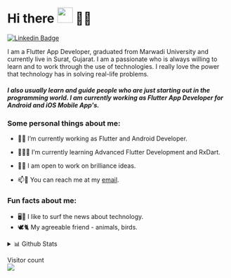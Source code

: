 <!--
**vijaybheda/vijaybheda** is a ✨ _special_ ✨ repository because its `README.md` (this file) appears on your GitHub profile.

Here are some ideas to get you started:

- 🔭 I’m currently working on ...
- 🌱 I’m currently learning ...
- 👯 I’m looking to collaborate on ...
- 🤔 I’m looking for help with ...
- 💬 Ask me about ...
- 📫 How to reach me: ...
- 😄 Pronouns: ...
- ⚡ Fun fact: ...
-->

# Hi there <img src="https://camo.githubusercontent.com/e8e7b06ecf583bc040eb60e44eb5b8e0ecc5421320a92929ce21522dbc34c891/68747470733a2f2f6d656469612e67697068792e636f6d2f6d656469612f6876524a434c467a6361737252346961377a2f67697068792e676966" width="35px"> 🤝🏻

[![Linkedin Badge](https://img.shields.io/badge/-LinkedIn-blue?style=flat-square&logo=Linkedin&logoColor=white&link=https://www.linkedin.com/in/vijaybheda/)](https://www.linkedin.com/in/vijaybheda/)

I am a Flutter App Developer, graduated from Marwadi University and currently live in Surat, Gujarat. I am a passionate who is always willing to learn and to work through the use of technologies. I really love the power that technology has in solving real-life problems. 

##### I also usually learn and guide people who are just starting out in the programming world. I am currently working as Flutter App Developer for Android and iOS Mobile App's. 


### Some personal things about me:
- 🔭🔨 I’m currently working as Flutter and Android Developer.

- 🌱🧑‍💻 I’m currently learning Advanced Flutter Development and RxDart.

- 💫💡 I am open to work on brilliance ideas.

- 📫📇 You can reach me at my [email](mailto:bhedavijay489@gmail.com).

### Fun facts about me:
- 🖥️📱 I like to surf the news about technology.
- 🕊️🐈 My agreeable friend - animals, birds.

 <details>
<summary>📊 Github Stats</summary>

![Vijay's most used languages](https://github-readme-stats.vercel.app/api/top-langs/?username=vijaybheda&layout=dracula&show_icons=true) 

</details>
<p > 
  Visitor count<br>
  <img src="https://profile-counter.glitch.me/vijaybheda/count.svg" />
</p>
